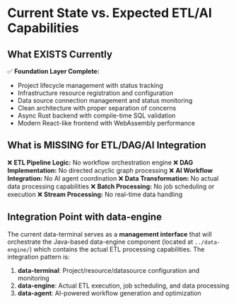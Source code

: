 # Current State vs. Expected ETL/AI Capabilities

## What EXISTS Currently

✅ **Foundation Layer Complete:**
- Project lifecycle management with status tracking
- Infrastructure resource registration and configuration
- Data source connection management and status monitoring
- Clean architecture with proper separation of concerns
- Async Rust backend with compile-time SQL validation
- Modern React-like frontend with WebAssembly performance

## What is MISSING for ETL/DAG/AI Integration

❌ **ETL Pipeline Logic:** No workflow orchestration engine
❌ **DAG Implementation:** No directed acyclic graph processing
❌ **AI Workflow Integration:** No AI agent coordination
❌ **Data Transformation:** No actual data processing capabilities
❌ **Batch Processing:** No job scheduling or execution
❌ **Stream Processing:** No real-time data handling

## **Integration Point with data-engine**

The current data-terminal serves as a **management interface** that will orchestrate the Java-based data-engine component (located at `../data-engine/`) which contains the actual ETL processing capabilities. The integration pattern is:

1. **data-terminal**: Project/resource/datasource configuration and monitoring
2. **data-engine**: Actual ETL execution, job scheduling, and data processing
3. **data-agent**: AI-powered workflow generation and optimization
